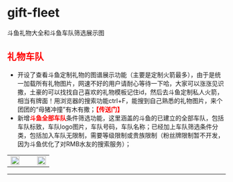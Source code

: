# gift-fleet
斗鱼礼物大全和斗鱼车队筛选展示图
<h2><a href="https://popzoo.github.io/pop/giftshow.html" style=" color:red; text-decoration:none" target="_blank" >礼物车队</a></h2>
<ul>
   <li>开设了查看斗鱼定制礼物的图谱展示功能（主要是定制火箭最多），由于是统一加载所有礼物图片，网速不好的用户请耐心等待一下哈，大家可以涨涨见识撒，土豪的可以找找自己喜欢的礼物模板记住id，然后去斗鱼定制私人火箭，相当有牌面！用浏览器的搜索功能ctrl+F，能搜到自己熟悉的礼物图片，来个团团的“母猪冲撞”有木有撒；<strong><a style="text-decoration:none; color:red;" href="https://popzoo.github.io/pop/giftshow.html" target="_blank">【传送门】</a></strong></li>
   <li>新增<strong><a style="text-decoration:none; color:red;" href="https://popzoo.github.io/pop/giftshow.html" target="_blank">斗鱼全部车队</a></strong>条件筛选功能，这里涵盖的斗鱼的已建立的全部车队，包括车队标致，车队logo图片，车队号码，车队名称；已经加上车队筛选条件分类，包括加入车队无限制，需要等级限制或贵族限制（粉丝牌限制暂不开发，因为斗鱼优化了对RMB水友的搜索服务）；</li>
</ul><table><tr>
        <td><a href="https://popzoo.github.io/pop/giftshow.html" target="_blank"><img src="https://rawcdn.githack.com/popzoo/pop/0294a9ce2bceb95eda42bddcd7938a309afdd013/images/giftShow.jpg" width="100%"></a></td><td>&nbsp;&nbsp;</td>
        <td><a href="https://popzoo.github.io/pop/motorcade.html" target="_blank"><img src="https://rawcdn.githack.com/popzoo/pop/0294a9ce2bceb95eda42bddcd7938a309afdd013/images/motorcadeShow.jpg" width="100%"></a></td>
   </tr></table><hr>    
